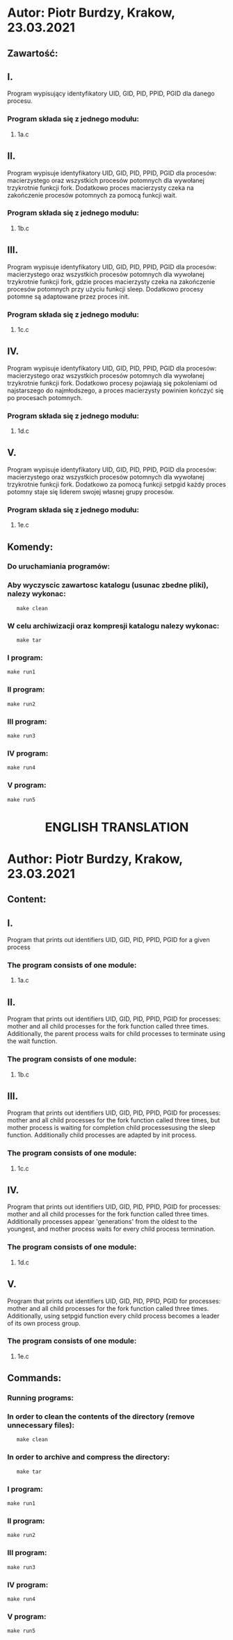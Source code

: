 
# Autor: Piotr Burdzy,                                                                     Krakow, 23.03.2021



## Zawartość: 

## I. 
Program wypisujący identyfikatory UID, GID, PID, PPID, PGID dla danego procesu.

### Program składa się z jednego modułu: 
1) 1a.c



## II. 
Program wypisuje identyfikatory UID, GID, PID, PPID, PGID dla procesów: macierzystego oraz wszystkich
procesów potomnych dla wywołanej trzykrotnie funkcji fork. Dodatkowo proces macierzysty czeka na zakończenie 
procesów potomnych za pomocą funkcji wait.

### Program składa się z jednego modułu: 
1) 1b.c

## III.
Program wypisuje identyfikatory UID, GID, PID, PPID, PGID dla procesów: macierzystego oraz wszystkich
procesów potomnych dla wywołanej trzykrotnie funkcji fork, gdzie proces macierzysty czeka na zakończenie
procesów potomnych przy użyciu funkcji sleep. Dodatkowo procesy potomne są adaptowane przez proces init.

### Program składa się z jednego modułu: 
1) 1c.c

## IV. 
Program wypisuje identyfikatory UID, GID, PID, PPID, PGID dla procesów: macierzystego oraz wszystkich
procesów potomnych dla wywołanej trzykrotnie funkcji fork. Dodatkowo procesy pojawiają się pokoleniami od
najstarszego do najmłodszego, a proces macierzysty powinien kończyć się po procesach potomnych.


### Program składa się z jednego modułu: 
1) 1d.c


## V.
Program wypisuje identyfikatory UID, GID, PID, PPID, PGID dla procesów: macierzystego oraz wszystkich
procesów potomnych dla wywołanej trzykrotnie funkcji fork. Dodatkowo za pomocą funkcji setpgid każdy proces 
potomny staje się liderem swojej własnej grupy procesów.



### Program składa się z jednego modułu: 
1) 1e.c



## Komendy:

### Do uruchamiania programów:

### Aby wyczyscic zawartosc katalogu (usunac zbedne pliki), nalezy wykonac:
       make clean

### W celu archiwizacji oraz kompresji katalogu nalezy wykonac:
       make tar
### I program:
	make run1
### II program:
	make run2
### III program:
	make run3
### IV program:
	make run4
### V program:
	make run5


<h1 align="center">
ENGLISH TRANSLATION
</h1>

# Author: Piotr Burdzy,                                                                     Krakow, 23.03.2021


## Content:

## I.
Program that prints out identifiers UID, GID, PID, PPID, PGID for a given process

### The program consists of one module:
1) 1a.c



## II. 
Program that prints out identifiers UID, GID, PID, PPID, PGID for processes: mother and all child
processes for the fork function called three times. Additionally, the parent process waits for child processes
to terminate using the wait function.

### The program consists of one module:
1) 1b.c



## III.
Program that prints out identifiers UID, GID, PID, PPID, PGID for processes: mother and all child
processes for the fork function called three times, but mother process is waiting for completion
child processesusing the sleep function. Additionally child processes are adapted by init process.

### The program consists of one module:
1) 1c.c



## IV. 
Program that prints out identifiers UID, GID, PID, PPID, PGID for processes: mother and all child
processes for the fork function called three times. Additionally processes appear 'generations' from
the oldest to the youngest, and mother process waits for every child process termination.


### The program consists of one module:
1) 1d.c



## V.
Program that prints out identifiers UID, GID, PID, PPID, PGID for processes: mother and all child
processes for the fork function called three times. Additionally, using setpgid function every child process
becomes a leader of its own process group. 

### The program consists of one module:
1) 1e.c



## Commands:

### Running programs:

### In order to clean the contents of the directory (remove unnecessary files):
       make clean

### In order to archive and compress the directory:
       make tar
### I program:
	make run1
### II program:
	make run2
### III program:
	make run3
### IV program:
	make run4
### V program:
	make run5



























